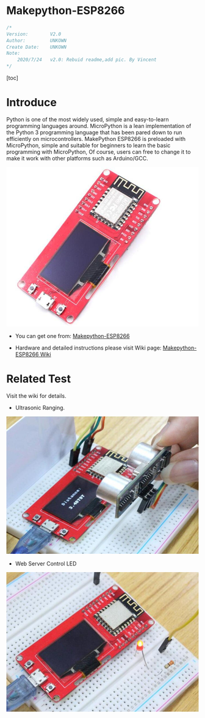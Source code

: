 # Makepython-ESP8266

```c++
/*
Version:		V2.0
Author:			UNKOWN
Create Date:	UNKOWN
Note:
	2020/7/24	v2.0: Rebuid readme,add pic. By Vincent
*/
```

[toc]

# Introduce

Python is one of the most widely used, simple and easy-to-learn programming languages around. MicroPython is a lean implementation of the Python 3 programming language that has been pared down to run efficiently on microcontrollers.
MakePython ESP8266 is preloaded with MicroPython, simple and suitable for beginners to learn the basic programming with MicroPython, Of course, users can free to change it to make it work with other platforms such as Arduino/GCC.

![relay](md_pic/main.jpg)

- You can get one from: [Makepython-ESP8266](https://www.makerfabs.com/makepython-esp8266.html)

- Hardware and detailed instructions please visit Wiki page:  [Makepython-ESP8266 Wiki](https://wiki.makerfabs.com/MaESP_ESP8266_OLED.html)

# Related Test

Visit the wiki for details.

- Ultrasonic Ranging.

![2](md_pic/t1.jpg)

- Web Server Control LED

![2](md_pic/t2.jpg)
